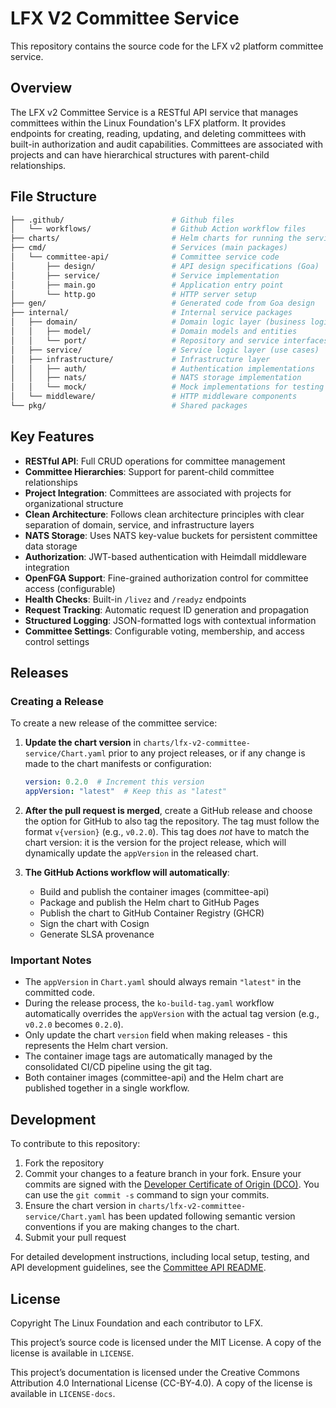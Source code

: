 # LFX V2 Committee Service

This repository contains the source code for the LFX v2 platform committee service.

## Overview

The LFX v2 Committee Service is a RESTful API service that manages committees within the Linux Foundation's LFX platform. It provides endpoints for creating, reading, updating, and deleting committees with built-in authorization and audit capabilities. Committees are associated with projects and can have hierarchical structures with parent-child relationships.

## File Structure

```bash
├── .github/                        # Github files
│   └── workflows/                  # Github Action workflow files
├── charts/                         # Helm charts for running the service in kubernetes
├── cmd/                            # Services (main packages)
│   └── committee-api/              # Committee service code
│       ├── design/                 # API design specifications (Goa)
│       ├── service/                # Service implementation
│       ├── main.go                 # Application entry point
│       └── http.go                 # HTTP server setup
├── gen/                            # Generated code from Goa design
├── internal/                       # Internal service packages
│   ├── domain/                     # Domain logic layer (business logic)
│   │   ├── model/                  # Domain models and entities
│   │   └── port/                   # Repository and service interfaces
│   ├── service/                    # Service logic layer (use cases)
│   ├── infrastructure/             # Infrastructure layer
│   │   ├── auth/                   # Authentication implementations
│   │   ├── nats/                   # NATS storage implementation
│   │   └── mock/                   # Mock implementations for testing
│   └── middleware/                 # HTTP middleware components
└── pkg/                            # Shared packages
```

## Key Features

- **RESTful API**: Full CRUD operations for committee management
- **Committee Hierarchies**: Support for parent-child committee relationships
- **Project Integration**: Committees are associated with projects for organizational structure
- **Clean Architecture**: Follows clean architecture principles with clear separation of domain, service, and infrastructure layers
- **NATS Storage**: Uses NATS key-value buckets for persistent committee data storage
- **Authorization**: JWT-based authentication with Heimdall middleware integration
- **OpenFGA Support**: Fine-grained authorization control for committee access (configurable)
- **Health Checks**: Built-in `/livez` and `/readyz` endpoints
- **Request Tracking**: Automatic request ID generation and propagation
- **Structured Logging**: JSON-formatted logs with contextual information
- **Committee Settings**: Configurable voting, membership, and access control settings

## Releases

### Creating a Release

To create a new release of the committee service:

1. **Update the chart version** in `charts/lfx-v2-committee-service/Chart.yaml` prior to any project releases, or if any
   change is made to the chart manifests or configuration:
   ```yaml
   version: 0.2.0  # Increment this version
   appVersion: "latest"  # Keep this as "latest"
   ```

2. **After the pull request is merged**, create a GitHub release and choose the
   option for GitHub to also tag the repository. The tag must follow the format
   `v{version}` (e.g., `v0.2.0`). This tag does _not_ have to match the chart
   version: it is the version for the project release, which will dynamically
   update the `appVersion` in the released chart.

3. **The GitHub Actions workflow will automatically**:
   - Build and publish the container images (committee-api)
   - Package and publish the Helm chart to GitHub Pages
   - Publish the chart to GitHub Container Registry (GHCR)
   - Sign the chart with Cosign
   - Generate SLSA provenance

### Important Notes

- The `appVersion` in `Chart.yaml` should always remain `"latest"` in the committed code.
- During the release process, the `ko-build-tag.yaml` workflow automatically overrides the `appVersion` with the actual tag version (e.g., `v0.2.0` becomes `0.2.0`).
- Only update the chart `version` field when making releases - this represents the Helm chart version.
- The container image tags are automatically managed by the consolidated CI/CD pipeline using the git tag.
- Both container images (committee-api) and the Helm chart are published together in a single workflow.

## Development

To contribute to this repository:

1. Fork the repository
2. Commit your changes to a feature branch in your fork. Ensure your commits
   are signed with the [Developer Certificate of Origin
   (DCO)](https://developercertificate.org/).
   You can use the `git commit -s` command to sign your commits.
3. Ensure the chart version in `charts/lfx-v2-committee-service/Chart.yaml` has been
   updated following semantic version conventions if you are making changes to the chart.
4. Submit your pull request

For detailed development instructions, including local setup, testing, and API development guidelines, see the [Committee API README](cmd/committee-api/README.md).

## License

Copyright The Linux Foundation and each contributor to LFX.

This project’s source code is licensed under the MIT License. A copy of the
license is available in `LICENSE`.

This project’s documentation is licensed under the Creative Commons Attribution
4.0 International License \(CC-BY-4.0\). A copy of the license is available in
`LICENSE-docs`.